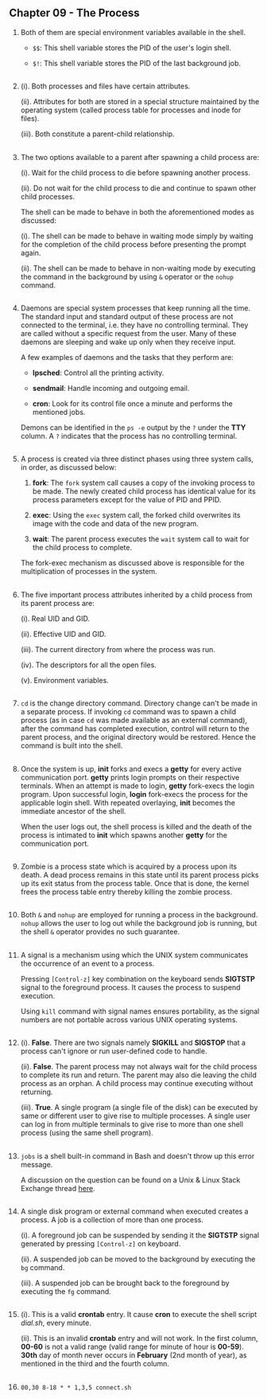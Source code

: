 ## Chapter 09 - The Process

01.	Both of them are special environment variables available in the shell.

	-	`$$`: This shell variable stores the PID of the user's login shell.

	-	`$!`: This shell variable stores the PID of the last background job.

##

02.	(i). Both processes and files have certain attributes.

	(ii). Attributes for both are stored in a special structure maintained by the operating system (called process table for processes and inode for files).

	(iii). Both constitute a parent-child relationship.

##

03.	The two options available to a parent after spawning a child process are:

	(i). Wait for the child process to die before spawning another process.

	(ii). Do not wait for the child process to die and continue to spawn other child processes.

	The shell can be made to behave in both the aforementioned modes as discussed:

	(i). The shell can be made to behave in waiting mode simply by waiting for the completion of the child process before presenting the prompt again.

	(ii). The shell can be made to behave in non-waiting mode by executing the command in the background by using `&` operator or the `nohup` command.

##

04.	Daemons are special system processes that keep running all the time. The standard input and standard output of these process are not connected to the terminal, i.e. they have no controlling terminal. They are called without a specific request from the user. Many of these daemons are sleeping and wake up only when they receive input.

	A few examples of daemons and the tasks that they perform are:

	-	**lpsched**: Control all the printing activity.

	-	**sendmail**: Handle incoming and outgoing email.

	-	**cron**: Look for its control file once a minute and performs the mentioned jobs.

	Demons can be identified in the `ps -e` output by the `?` under the **TTY** column. A `?` indicates that the process has no controlling terminal.

##

05.	A process is created via three distinct phases using three system calls, in order, as discussed below:

	01.	**fork**: The `fork` system call causes a copy of the invoking process to be made. The newly created child process has identical value for its process parameters except for the value of PID and PPID.

	02.	**exec**: Using the `exec` system call, the forked child overwrites its image with the code and data of the new program.

	03.	**wait**: The parent process executes the `wait` system call to wait for the child process to complete.

	The fork-exec mechanism as discussed above is responsible for the multiplication of processes in the system.

##

06.	The five important process attributes inherited by a child process from its parent process are:

	(i). Real UID and GID.

	(ii). Effective UID and GID.

	(iii). The current directory from where the process was run.

	(iv). The descriptors for all the open files.

	(v). Environment variables.

##

07.	`cd` is the change directory command. Directory change can't be made in a separate process. If invoking `cd` command was to spawn a child process (as in case `cd` was made available as an external command), after the command has completed execution, control will return to the parent process, and the original directory would be restored. Hence the command is built into the shell.

##

08.	Once the system is up, **init** forks and execs a **getty** for every active communication port. **getty** prints login prompts on their respective terminals. When an attempt is made to login, **getty** fork-execs the login program. Upon successful login, **login** fork-execs the process for the applicable login shell. With repeated overlaying, **init** becomes the immediate ancestor of the shell.

	When the user logs out, the shell process is killed and the death of the process is intimated to **init** which spawns another **getty** for the communication port.

##

09.	Zombie is a process state which is acquired by a process upon its death. A dead process remains in this state until its parent process picks up its exit status from the process table. Once that is done, the kernel frees the process table entry thereby killing the zombie process.

##

10.	Both `&` and `nohup` are employed for running a process in the background. `nohup` allows the user to log out while the background job is running, but the shell `&` operator provides no such guarantee.

##

11.	A signal is a mechanism using which the UNIX system communicates the occurrence of an event to a process.

	Pressing `[Control-z]` key combination on the keyboard sends **SIGTSTP** signal to the foreground process. It causes the process to suspend execution.

	Using `kill` command with signal names ensures portability, as the signal numbers are not portable across various UNIX operating systems.

##

12.	(i). **False**. There are two signals namely **SIGKILL** and **SIGSTOP** that a process can't ignore or run user-defined code to handle.

	(ii). **False**. The parent process may not always wait for the child process to complete its run and return. The parent may also die leaving the child process as an orphan. A child process may continue executing without returning.

	(iii). **True**. A single program (a single file of the disk) can be executed by same or different user to give rise to multiple processes. A single user can log in from multiple terminals to give rise to more than one shell process (using the same shell program).

##

13.	`jobs` is a shell built-in command in Bash and doesn't throw up this error message.

	A discussion on the question can be found on a Unix & Linux Stack Exchange thread [here](https://unix.stackexchange.com/q/111349/280308).

##

14.	A single disk program or external command when executed creates a process. A job is a collection of more than one process.

	(i). A foreground job can be suspended by sending it the **SIGTSTP** signal generated by pressing `[Control-z]` on keyboard.

	(ii). A suspended job can be moved to the background by executing the `bg` command.

	(iii). A suspended job can be brought back to the foreground by executing the `fg` command.

##

15.	(i). This is a valid **crontab** entry. It cause **cron** to execute the shell script _dial.sh_, every minute.

	(ii). This is an invalid **crontab** entry and will not work. In the first column, **00-60** is not a valid range (valid range for minute of hour is **00-59**). **30th** day of month never occurs in **February** (2nd month of year), as mentioned in the third and the fourth column.

##

16.	`00,30 8-18 * * 1,3,5 connect.sh`

##
